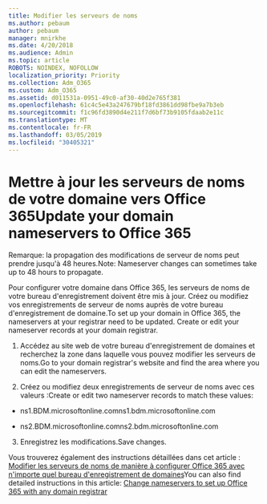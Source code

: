```yaml
---
title: Modifier les serveurs de noms
ms.author: pebaum
author: pebaum
manager: mnirkhe
ms.date: 4/20/2018
ms.audience: Admin
ms.topic: article
ROBOTS: NOINDEX, NOFOLLOW
localization_priority: Priority
ms.collection: Adm_O365
ms.custom: Adm_O365
ms.assetid: d011531a-0951-49c0-af30-40d2e765f381
ms.openlocfilehash: 61c4c5e43a247679bf18fd3861dd98fbe9a7b3eb
ms.sourcegitcommit: f1c96fd3890d4e211f7d6bf73b9105fdaab2e11c
ms.translationtype: MT
ms.contentlocale: fr-FR
ms.lasthandoff: 03/05/2019
ms.locfileid: "30405321"
---
```

# <a name="update-your-domain-nameservers-to-office-365"></a><span data-ttu-id="a86e4-102">Mettre à jour les serveurs de noms de votre domaine vers Office 365</span><span class="sxs-lookup"><span data-stu-id="a86e4-102">Update your domain nameservers to Office 365</span></span>

<span data-ttu-id="a86e4-103">Remarque: la propagation des modifications de serveur de noms peut prendre jusqu'à 48 heures.</span><span class="sxs-lookup"><span data-stu-id="a86e4-103">Note: Nameserver changes can sometimes take up to 48 hours to propagate.</span></span>
  
<span data-ttu-id="a86e4-p101">Pour configurer votre domaine dans Office 365, les serveurs de noms de votre bureau d'enregistrement doivent être mis à jour. Créez ou modifiez vos enregistrements de serveur de noms auprès de votre bureau d'enregistrement de domaine.</span><span class="sxs-lookup"><span data-stu-id="a86e4-p101">To set up your domain in Office 365, the nameservers at your registrar need to be updated. Create or edit your nameserver records at your domain registrar.</span></span>
  
1. <span data-ttu-id="a86e4-106">Accédez au site web de votre bureau d'enregistrement de domaines et recherchez la zone dans laquelle vous pouvez modifier les serveurs de noms.</span><span class="sxs-lookup"><span data-stu-id="a86e4-106">Go to your domain registrar's website and find the area where you can edit the nameservers.</span></span>
    
2. <span data-ttu-id="a86e4-107">Créez ou modifiez deux enregistrements de serveur de noms avec ces valeurs :</span><span class="sxs-lookup"><span data-stu-id="a86e4-107">Create or edit two nameserver records to match these values:</span></span>
    
  - <span data-ttu-id="a86e4-108">ns1.BDM.microsoftonline.com</span><span class="sxs-lookup"><span data-stu-id="a86e4-108">ns1.bdm.microsoftonline.com</span></span>
    
  - <span data-ttu-id="a86e4-109">ns2.BDM.microsoftonline.com</span><span class="sxs-lookup"><span data-stu-id="a86e4-109">ns2.bdm.microsoftonline.com</span></span>
    
3. <span data-ttu-id="a86e4-110">Enregistrez les modifications.</span><span class="sxs-lookup"><span data-stu-id="a86e4-110">Save changes.</span></span>
    
<span data-ttu-id="a86e4-111">Vous trouverez également des instructions détaillées dans cet article : [Modifier les serveurs de noms de manière à configurer Office 365 avec n'importe quel bureau d'enregistrement de domaines](https://support.office.com/article/Change-nameservers-at-any-domain-registrar-to-set-up-Office-365-a8b487a9-2a45-4581-9dc4-5d28a47010a2.aspx)</span><span class="sxs-lookup"><span data-stu-id="a86e4-111">You can also find detailed instructions in this article: [Change nameservers to set up Office 365 with any domain registrar](https://support.office.com/article/Change-nameservers-at-any-domain-registrar-to-set-up-Office-365-a8b487a9-2a45-4581-9dc4-5d28a47010a2.aspx)</span></span>
  


